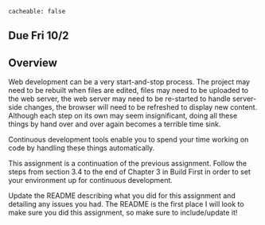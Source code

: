 ```
cacheable: false
```
## **Due Fri 10/2**



## Overview

Web development can be a very start-and-stop process. The project
 may need to be rebuilt when files are edited, files may need to be
uploaded to the web server, the web server may need to be re-started to
handle server-side changes, the browser will need to be refreshed to
display new content. Although each step on its own may seem insignificant,
doing all these things by hand over and over again becomes a terrible time sink.

Continuous development tools enable you to spend your time working on code by handling these things automatically.

This assignment is a continuation of the previous assignment. Follow the steps from
section 3.4 to the end of Chapter 3 in Build First in order to set your environment
up for continuous development.

Update the README describing what you did for this assignment
and detailing any issues you had. The README is the first place
I will look to make sure you did this assignment, so make sure to
include/update it!
